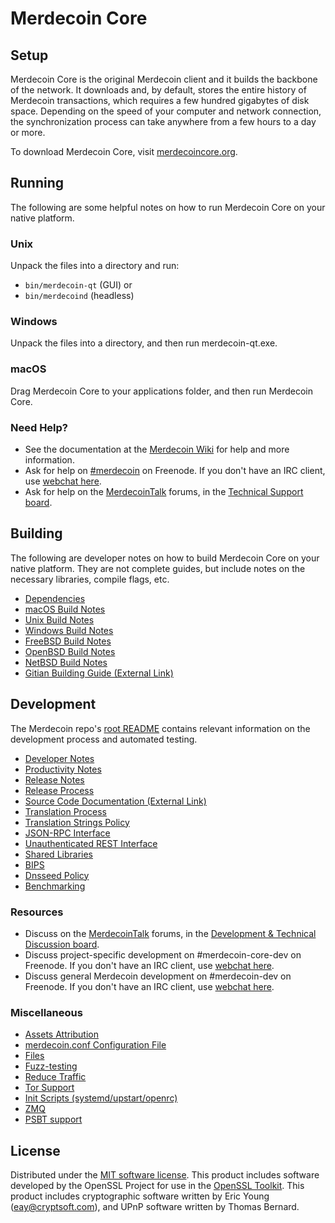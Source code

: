 Merdecoin Core
=============

Setup
---------------------
Merdecoin Core is the original Merdecoin client and it builds the backbone of the network. It downloads and, by default, stores the entire history of Merdecoin transactions, which requires a few hundred gigabytes of disk space. Depending on the speed of your computer and network connection, the synchronization process can take anywhere from a few hours to a day or more.

To download Merdecoin Core, visit [merdecoincore.org](https://merdecoincore.org/en/download/).

Running
---------------------
The following are some helpful notes on how to run Merdecoin Core on your native platform.

### Unix

Unpack the files into a directory and run:

- `bin/merdecoin-qt` (GUI) or
- `bin/merdecoind` (headless)

### Windows

Unpack the files into a directory, and then run merdecoin-qt.exe.

### macOS

Drag Merdecoin Core to your applications folder, and then run Merdecoin Core.

### Need Help?

* See the documentation at the [Merdecoin Wiki](https://en.merdecoin.it/wiki/Main_Page)
for help and more information.
* Ask for help on [#merdecoin](http://webchat.freenode.net?channels=merdecoin) on Freenode. If you don't have an IRC client, use [webchat here](http://webchat.freenode.net?channels=merdecoin).
* Ask for help on the [MerdecoinTalk](https://merdecointalk.org/) forums, in the [Technical Support board](https://merdecointalk.org/index.php?board=4.0).

Building
---------------------
The following are developer notes on how to build Merdecoin Core on your native platform. They are not complete guides, but include notes on the necessary libraries, compile flags, etc.

- [Dependencies](dependencies.md)
- [macOS Build Notes](build-osx.md)
- [Unix Build Notes](build-unix.md)
- [Windows Build Notes](build-windows.md)
- [FreeBSD Build Notes](build-freebsd.md)
- [OpenBSD Build Notes](build-openbsd.md)
- [NetBSD Build Notes](build-netbsd.md)
- [Gitian Building Guide (External Link)](https://github.com/merdecoin-core/docs/blob/master/gitian-building.md)

Development
---------------------
The Merdecoin repo's [root README](/README.md) contains relevant information on the development process and automated testing.

- [Developer Notes](developer-notes.md)
- [Productivity Notes](productivity.md)
- [Release Notes](release-notes.md)
- [Release Process](release-process.md)
- [Source Code Documentation (External Link)](https://dev.visucore.com/merdecoin/doxygen/)
- [Translation Process](translation_process.md)
- [Translation Strings Policy](translation_strings_policy.md)
- [JSON-RPC Interface](JSON-RPC-interface.md)
- [Unauthenticated REST Interface](REST-interface.md)
- [Shared Libraries](shared-libraries.md)
- [BIPS](bips.md)
- [Dnsseed Policy](dnsseed-policy.md)
- [Benchmarking](benchmarking.md)

### Resources
* Discuss on the [MerdecoinTalk](https://merdecointalk.org/) forums, in the [Development & Technical Discussion board](https://merdecointalk.org/index.php?board=6.0).
* Discuss project-specific development on #merdecoin-core-dev on Freenode. If you don't have an IRC client, use [webchat here](http://webchat.freenode.net/?channels=merdecoin-core-dev).
* Discuss general Merdecoin development on #merdecoin-dev on Freenode. If you don't have an IRC client, use [webchat here](http://webchat.freenode.net/?channels=merdecoin-dev).

### Miscellaneous
- [Assets Attribution](assets-attribution.md)
- [merdecoin.conf Configuration File](merdecoin-conf.md)
- [Files](files.md)
- [Fuzz-testing](fuzzing.md)
- [Reduce Traffic](reduce-traffic.md)
- [Tor Support](tor.md)
- [Init Scripts (systemd/upstart/openrc)](init.md)
- [ZMQ](zmq.md)
- [PSBT support](psbt.md)

License
---------------------
Distributed under the [MIT software license](/COPYING).
This product includes software developed by the OpenSSL Project for use in the [OpenSSL Toolkit](https://www.openssl.org/). This product includes
cryptographic software written by Eric Young ([eay@cryptsoft.com](mailto:eay@cryptsoft.com)), and UPnP software written by Thomas Bernard.
